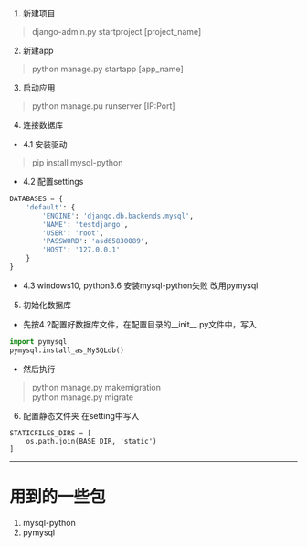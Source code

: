 1. 新建项目
> django-admin.py startproject [project_name]

2. 新建app
> python manage.py startapp [app_name]

3. 启动应用
> python manage.pu runserver [IP:Port]

4. 连接数据库  
* 4.1 安装驱动  
> pip install mysql-python 

* 4.2 配置settings
``` python
DATABASES = {
    'default': {
        'ENGINE': 'django.db.backends.mysql',
        'NAME': 'testdjango',
        'USER': 'root',
        'PASSWORD': 'asd65830089',
        'HOST': '127.0.0.1'
    }
}
```
* 4.3 windows10, python3.6 安装mysql-python失败
改用pymysql

5. 初始化数据库  
* 先按4.2配置好数据库文件，在配置目录的__init__.py文件中，写入
``` python
import pymysql
pymysql.install_as_MySQLdb()
```
* 然后执行
> python manage.py makemigration  
python manage.py migrate

6. 配置静态文件夹
在setting中写入
``` paython
STATICFILES_DIRS = [
    os.path.join(BASE_DIR, 'static')
]
```

<hr/>

# 用到的一些包
1. mysql-python
2. pymysql

